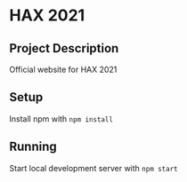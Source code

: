 # HAX 2021

## Project Description
Official website for HAX 2021

## Setup
Install npm with `npm install`

## Running
Start local development server with `npm start`